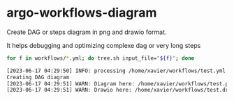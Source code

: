 # argo-workflows-diagram

Create DAG or steps diagram in png and drawio format.

It helps debugging and optimizing complexe dag or very long steps

```sh
for f in workflows/*.yml; do tree.sh input_file="${f}"; done

[2023-06-17 04:29:50] INFO: processing /home/xavier/workflows/test.yml (main)
Creating DAG diagram
[2023-06-17 04:29:51] WARN: Diagram here: /home/xavier/workflows/test.png (main)
[2023-06-17 04:29:51] WARN: Drawio here: /home/xavier/workflows/test.drawio (main)
```
